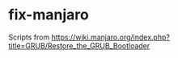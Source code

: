 # fix-manjaro
Scripts from https://wiki.manjaro.org/index.php?title=GRUB/Restore_the_GRUB_Bootloader
